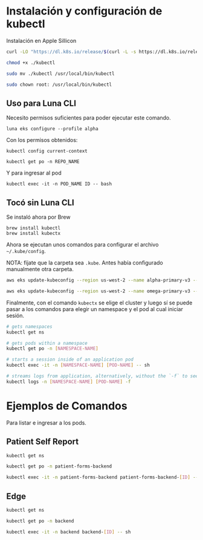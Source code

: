 # Instalación y configuración de kubectl

Instalación en Apple Sillicon

```bash
curl -LO "https://dl.k8s.io/release/$(curl -L -s https://dl.k8s.io/release/stable.txt)/bin/darwin/arm64/kubectl"

chmod +x ./kubectl

sudo mv ./kubectl /usr/local/bin/kubectl

sudo chown root: /usr/local/bin/kubectl
```

## Uso para Luna CLI

Necesito permisos suficientes para poder ejecutar este comando.

```
luna eks configure --profile alpha
```

Con los permisos obtenidos:

```
kubectl config current-context

kubectl get po -n REPO_NAME
```

Y para ingresar al pod

```
kubectl exec -it -n POD_NAME ID -- bash
```

## Tocó sin Luna CLI

Se instaló ahora por Brew

```
brew install kubectl
brew install kubectx
```

Ahora se ejecutan unos comandos para configurar el archivo `~/.kube/config`.

NOTA: fíjate que la carpeta sea `.kube`. Antes había configurado manualmente otra carpeta.

```bash
aws eks update-kubeconfig --region us-west-2 --name alpha-primary-v3 --profile alpha

aws eks update-kubeconfig --region us-west-2 --name omega-primary-v3 --profile omega
```

Finalmente, con el comando `kubectx` se elige el cluster y luego sí se puede pasar a los comandos para elegir un namespace y el pod al cual iniciar sesión.

```bash
# gets namespaces
kubectl get ns

# gets pods within a namespace
kubectl get po -n [NAMESPACE-NAME]

# starts a session inside of an application pod
kubectl exec -it -n [NAMESPACE-NAME] [POD-NAME] -- sh

# streams logs from application, alternatively, without the `-f` to see logs up until that point
kubectl logs -n [NAMESPACE-NAME] [POD-NAME] -f
```

# Ejemplos de Comandos

Para listar e ingresar a los pods.

## Patient Self Report

```bash
kubectl get ns

kubectl get po -n patient-forms-backend

kubectl exec -it -n patient-forms-backend patient-forms-backend-[ID] -- sh
```


## Edge

```bash
kubectl get ns

kubectl get po -n backend

kubectl exec -it -n backend backend-[ID] -- sh
```